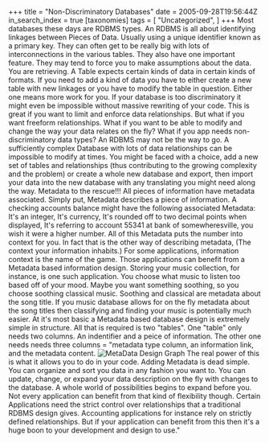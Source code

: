 +++
title = "Non-Discriminatory Databases"
date = 2005-09-28T19:56:44Z
in_search_index = true
[taxonomies]
tags = [
"Uncategorized",
]
+++
Most databases these days are RDBMS types. An RDBMS is all about identifying linkages between Pieces of Data. Usually using a unique identifier known as a primary key. They can often get to be really big with lots of interconnections in the various tables. They also have one important feature. They may tend to force you to make assumptions about the data. You are retrieving. A Table expects certain kinds of data in certain kinds of formats. If you need to add a kind of data you have to either create a new table with new linkages or you have to modify the table in question. Either one means more work for you. If your database is too discriminatory it might even be impossible without massive rewriting of your code. This is great if you want to limit and enforce data relationships. But what if you want freeform relationships. What if you want to be able to modify and change the way your data relates on the fly? What if you app needs non-discriminatory data types? An RDBMS may not be the way to go. A sufficiently complex Database with lots of data relationships can be impossible to modify at times. You might be faced with a choice, add a new set of tables and relationships (thus contributing to the growing complexity and the problem) or create a whole new database and export, then import your data into the new database with any translating you might need along the way. Metadata to the rescue!!! All pieces of information have metadata associated. Simply put, Metadata describes a piece of information. A checking accounts balance might have the following associated Metadata: It's an integer, It's currency, It's rounded off to two decimal points when displayed, It's referring to account 55341 at bank of somewheresville, you wish it were a higher number. All of this Metadata puts the number into context for you. In fact that is the other way of describing metadata, (The context your information inhabits.) For some applications, information context is the name of the game. Those applications can benefit from a Metadata based information design. Storing your music collection, for instance, is one such application. You choose what music to listen too based off of your mood. Maybe you want something soothing, so you choose soothing classical music. Soothing and classical are metadata about the song title. If you music database allows for on the fly metadata about the song titles then classifying and finding your music is potentially much easier. At it's most basic a Metadata based database design is extremely simple in structure. All that is required is two "tables". One "table" only needs two columns. An indentifier and a peice of information. The other one needs needs three columns = "metadata type column, an information link, and the metadata content. <img src='/personal/MetaDataDB.png' alt='MetaData Design Graph' /> The real power of this is what it allows you to do in your code. Adding Metadata is dead simple. You can organize and sort you data in any fashion you want to. You can update, change, or expand your data description on the fly with changes to the database. A whole world of possibilities begins to expand before you. Not every application can benefit from that kind of flexibility though. Certain Applications need the strict control over relationships that a traditional RDBMS design gives. Accounting applications for instance rely on strictly defined relationships. But if your application can benefit from this then it's a huge boon to your development and design to use."

